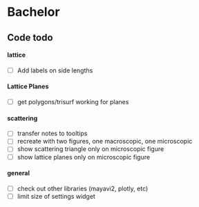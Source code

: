 # Bachelor

## Code todo

#### lattice 
- [ ] Add labels on side lengths

####  Lattice Planes
- [ ] get polygons/trisurf working for planes

#### scattering
- [ ] transfer notes to tooltips
- [ ] recreate with two figures, one macroscopic, one microscopic
- [ ] show scattering triangle only on microscopic figure
- [ ] show lattice planes only on microscopic figure

#### general
- [ ] check out other libraries (mayavi2, plotly, etc)
- [ ] limit size of settings widget